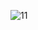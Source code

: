 ![11](https://user-images.githubusercontent.com/55863344/108461618-9c2c7500-72ad-11eb-8e9f-68a65acf9fc8.jpg)
